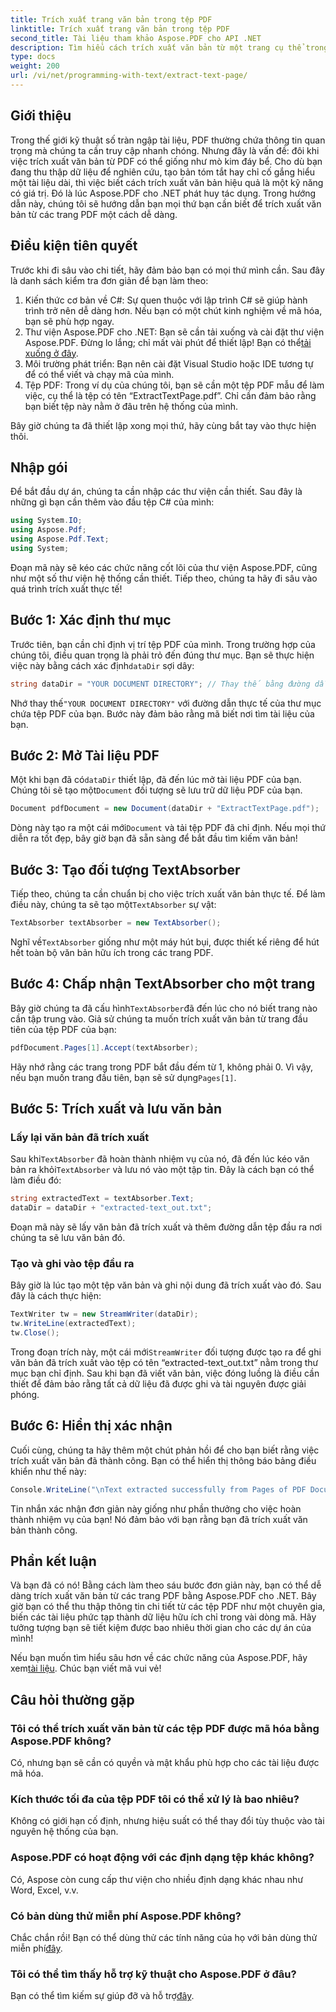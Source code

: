 ```yaml
---
title: Trích xuất trang văn bản trong tệp PDF
linktitle: Trích xuất trang văn bản trong tệp PDF
second_title: Tài liệu tham khảo Aspose.PDF cho API .NET
description: Tìm hiểu cách trích xuất văn bản từ một trang cụ thể trong tệp PDF bằng Aspose.PDF cho .NET.
type: docs
weight: 200
url: /vi/net/programming-with-text/extract-text-page/
---
```

## Giới thiệu

Trong thế giới kỹ thuật số tràn ngập tài liệu, PDF thường chứa thông tin quan trọng mà chúng ta cần truy cập nhanh chóng. Nhưng đây là vấn đề: đôi khi việc trích xuất văn bản từ PDF có thể giống như mò kim đáy bể. Cho dù bạn đang thu thập dữ liệu để nghiên cứu, tạo bản tóm tắt hay chỉ cố gắng hiểu một tài liệu dài, thì việc biết cách trích xuất văn bản hiệu quả là một kỹ năng có giá trị. Đó là lúc Aspose.PDF cho .NET phát huy tác dụng. Trong hướng dẫn này, chúng tôi sẽ hướng dẫn bạn mọi thứ bạn cần biết để trích xuất văn bản từ các trang PDF một cách dễ dàng.

## Điều kiện tiên quyết

Trước khi đi sâu vào chi tiết, hãy đảm bảo bạn có mọi thứ mình cần. Sau đây là danh sách kiểm tra đơn giản để bạn làm theo:

1. Kiến thức cơ bản về C#: Sự quen thuộc với lập trình C# sẽ giúp hành trình trở nên dễ dàng hơn. Nếu bạn có một chút kinh nghiệm về mã hóa, bạn sẽ phù hợp ngay.
2. Thư viện Aspose.PDF cho .NET: Bạn sẽ cần tải xuống và cài đặt thư viện Aspose.PDF. Đừng lo lắng; chỉ mất vài phút để thiết lập! Bạn có thể[tải xuống ở đây](https://releases.aspose.com/pdf/net/).
3. Môi trường phát triển: Bạn nên cài đặt Visual Studio hoặc IDE tương tự để có thể viết và chạy mã của mình.
4. Tệp PDF: Trong ví dụ của chúng tôi, bạn sẽ cần một tệp PDF mẫu để làm việc, cụ thể là tệp có tên “ExtractTextPage.pdf”. Chỉ cần đảm bảo rằng bạn biết tệp này nằm ở đâu trên hệ thống của mình.

Bây giờ chúng ta đã thiết lập xong mọi thứ, hãy cùng bắt tay vào thực hiện thôi.

## Nhập gói

Để bắt đầu dự án, chúng ta cần nhập các thư viện cần thiết. Sau đây là những gì bạn cần thêm vào đầu tệp C# của mình:

```csharp
using System.IO;
using Aspose.Pdf;
using Aspose.Pdf.Text;
using System;
```

Đoạn mã này sẽ kéo các chức năng cốt lõi của thư viện Aspose.PDF, cũng như một số thư viện hệ thống cần thiết. Tiếp theo, chúng ta hãy đi sâu vào quá trình trích xuất thực tế!

## Bước 1: Xác định thư mục

Trước tiên, bạn cần chỉ định vị trí tệp PDF của mình. Trong trường hợp của chúng tôi, điều quan trọng là phải trỏ đến đúng thư mục. Bạn sẽ thực hiện việc này bằng cách xác định`dataDir` sợi dây:

```csharp
string dataDir = "YOUR DOCUMENT DIRECTORY"; // Thay thế bằng đường dẫn PDF của bạn
```

 Nhớ thay thế`"YOUR DOCUMENT DIRECTORY"` với đường dẫn thực tế của thư mục chứa tệp PDF của bạn. Bước này đảm bảo rằng mã biết nơi tìm tài liệu của bạn.

## Bước 2: Mở Tài liệu PDF

 Một khi bạn đã có`dataDir` thiết lập, đã đến lúc mở tài liệu PDF của bạn. Chúng tôi sẽ tạo một`Document` đối tượng sẽ lưu trữ dữ liệu PDF của bạn.

```csharp
Document pdfDocument = new Document(dataDir + "ExtractTextPage.pdf");
```

 Dòng này tạo ra một cái mới`Document` và tải tệp PDF đã chỉ định. Nếu mọi thứ diễn ra tốt đẹp, bây giờ bạn đã sẵn sàng để bắt đầu tìm kiếm văn bản!

## Bước 3: Tạo đối tượng TextAbsorber

 Tiếp theo, chúng ta cần chuẩn bị cho việc trích xuất văn bản thực tế. Để làm điều này, chúng ta sẽ tạo một`TextAbsorber` sự vật:

```csharp
TextAbsorber textAbsorber = new TextAbsorber();
```

 Nghĩ về`TextAbsorber` giống như một máy hút bụi, được thiết kế riêng để hút hết toàn bộ văn bản hữu ích trong các trang PDF. 

## Bước 4: Chấp nhận TextAbsorber cho một trang

 Bây giờ chúng ta đã cấu hình`TextAbsorber`đã đến lúc cho nó biết trang nào cần tập trung vào. Giả sử chúng ta muốn trích xuất văn bản từ trang đầu tiên của tệp PDF của bạn:

```csharp
pdfDocument.Pages[1].Accept(textAbsorber);
```

 Hãy nhớ rằng các trang trong PDF bắt đầu đếm từ 1, không phải 0. Vì vậy, nếu bạn muốn trang đầu tiên, bạn sẽ sử dụng`Pages[1]`.

## Bước 5: Trích xuất và lưu văn bản

### Lấy lại văn bản đã trích xuất

 Sau khi`TextAbsorber` đã hoàn thành nhiệm vụ của nó, đã đến lúc kéo văn bản ra khỏi`TextAbsorber` và lưu nó vào một tập tin. Đây là cách bạn có thể làm điều đó:

```csharp
string extractedText = textAbsorber.Text;
dataDir = dataDir + "extracted-text_out.txt";
```

Đoạn mã này sẽ lấy văn bản đã trích xuất và thêm đường dẫn tệp đầu ra nơi chúng ta sẽ lưu văn bản đó.

### Tạo và ghi vào tệp đầu ra

Bây giờ là lúc tạo một tệp văn bản và ghi nội dung đã trích xuất vào đó. Sau đây là cách thực hiện:

```csharp
TextWriter tw = new StreamWriter(dataDir);
tw.WriteLine(extractedText);
tw.Close();
```

 Trong đoạn trích này, một cái mới`StreamWriter` đối tượng được tạo ra để ghi văn bản đã trích xuất vào tệp có tên “extracted-text_out.txt” nằm trong thư mục bạn chỉ định. Sau khi bạn đã viết văn bản, việc đóng luồng là điều cần thiết để đảm bảo rằng tất cả dữ liệu đã được ghi và tài nguyên được giải phóng.

## Bước 6: Hiển thị xác nhận

Cuối cùng, chúng ta hãy thêm một chút phản hồi để cho bạn biết rằng việc trích xuất văn bản đã thành công. Bạn có thể hiển thị thông báo bảng điều khiển như thế này:

```csharp
Console.WriteLine("\nText extracted successfully from Pages of PDF Document.\nFile saved at " + dataDir);
```

Tin nhắn xác nhận đơn giản này giống như phần thưởng cho việc hoàn thành nhiệm vụ của bạn! Nó đảm bảo với bạn rằng bạn đã trích xuất văn bản thành công.

## Phần kết luận

Và bạn đã có nó! Bằng cách làm theo sáu bước đơn giản này, bạn có thể dễ dàng trích xuất văn bản từ các trang PDF bằng Aspose.PDF cho .NET. Bây giờ bạn có thể thu thập thông tin chi tiết từ các tệp PDF như một chuyên gia, biến các tài liệu phức tạp thành dữ liệu hữu ích chỉ trong vài dòng mã. Hãy tưởng tượng bạn sẽ tiết kiệm được bao nhiêu thời gian cho các dự án của mình!

 Nếu bạn muốn tìm hiểu sâu hơn về các chức năng của Aspose.PDF, hãy xem[tài liệu](https://reference.aspose.com/pdf/net/). Chúc bạn viết mã vui vẻ!

## Câu hỏi thường gặp

### Tôi có thể trích xuất văn bản từ các tệp PDF được mã hóa bằng Aspose.PDF không?
Có, nhưng bạn sẽ cần có quyền và mật khẩu phù hợp cho các tài liệu được mã hóa.

### Kích thước tối đa của tệp PDF tôi có thể xử lý là bao nhiêu?
Không có giới hạn cố định, nhưng hiệu suất có thể thay đổi tùy thuộc vào tài nguyên hệ thống của bạn.

### Aspose.PDF có hoạt động với các định dạng tệp khác không?
Có, Aspose còn cung cấp thư viện cho nhiều định dạng khác nhau như Word, Excel, v.v.

### Có bản dùng thử miễn phí Aspose.PDF không?
 Chắc chắn rồi! Bạn có thể dùng thử các tính năng của họ với bản dùng thử miễn phí[đây](https://releases.aspose.com/).

### Tôi có thể tìm thấy hỗ trợ kỹ thuật cho Aspose.PDF ở đâu?
 Bạn có thể tìm kiếm sự giúp đỡ và hỗ trợ[đây](https://forum.aspose.com/c/pdf/10).